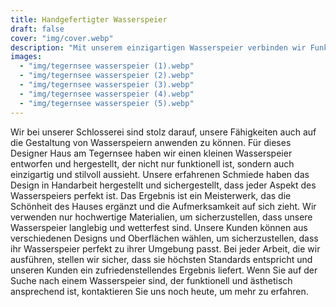 ```yaml
---
title: Handgefertigter Wasserspeier
draft: false
cover: "img/cover.webp"
description: "Mit unserem einzigartigen Wasserspeier verbinden wir Funktionalität und Ästhetik zu einem außergewöhnlichen Kunstwerk."
images:
  - "img/tegernsee wasserspeier (1).webp"
  - "img/tegernsee wasserspeier (2).webp"
  - "img/tegernsee wasserspeier (3).webp"
  - "img/tegernsee wasserspeier (4).webp"
  - "img/tegernsee wasserspeier (5).webp"
---
```


Wir bei unserer Schlosserei sind stolz darauf, unsere Fähigkeiten auch auf die Gestaltung von Wasserspeiern anwenden zu können. Für dieses Designer Haus am Tegernsee haben wir einen kleinen Wasserspeier entworfen und hergestellt, der nicht nur funktionell ist, sondern auch einzigartig und stilvoll aussieht. Unsere erfahrenen Schmiede haben das Design in Handarbeit hergestellt und sichergestellt, dass jeder Aspekt des Wasserspeiers perfekt ist. Das Ergebnis ist ein Meisterwerk, das die Schönheit des Hauses ergänzt und die Aufmerksamkeit auf sich zieht. Wir verwenden nur hochwertige Materialien, um sicherzustellen, dass unsere Wasserspeier langlebig und wetterfest sind. Unsere Kunden können aus verschiedenen Designs und Oberflächen wählen, um sicherzustellen, dass ihr Wasserspeier perfekt zu ihrer Umgebung passt. Bei jeder Arbeit, die wir ausführen, stellen wir sicher, dass sie höchsten Standards entspricht und unseren Kunden ein zufriedenstellendes Ergebnis liefert. Wenn Sie auf der Suche nach einem Wasserspeier sind, der funktionell und ästhetisch ansprechend ist, kontaktieren Sie uns noch heute, um mehr zu erfahren.
